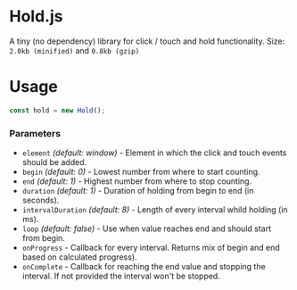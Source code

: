 # Hold.js
A tiny (no dependency) library for click / touch and hold functionality.
Size: `2.0kb (minified)` and  `0.8kb (gzip)`

# Usage
``` javascript
const hold = new Hold();
```

### Parameters
* `element` *(default: window)* - Element in which the click and touch events should be added.
* `begin` *(default: 0)* - Lowest number from where to start counting.
* `end` *(default: 1)* - Highest number from where to stop counting.
* `duration` *(default: 1)* - Duration of holding from begin to end (in seconds).
* `intervalDuration` *(default: 8)* - Length of every interval whild holding (in ms).
* `loop` *(default: false)* - Use when value reaches end and should start from begin.
* `onProgress` - Callback for every interval. Returns mix of begin and end based on calculated progress).
* `onComplete` - Callback for reaching the end value and stopping the interval. If not provided the interval won't be stopped.


